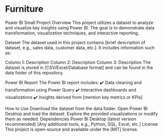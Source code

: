 # Furniture
Power BI Small Project
Overview
This project utilizes a dataset to analyze and visualize key insights using Power BI. The goal is to demonstrate data transformation, visualization techniques, and interactive reporting.

Dataset
The dataset used in this project contains [brief description of dataset, e.g., sales data, customer data, etc.]. It includes information such as:

Column 1: Description
Column 2: Description
Column 3: Description
The dataset is stored in [CSV/Excel/Database format] and can be found in the data folder of this repository.

Power BI Report
The Power BI report includes:
✔️ Data cleaning and transformation using Power Query
✔️ Interactive dashboards and visualizations
✔️ Insights derived from [mention key metrics or KPIs]

How to Use
Download the dataset from the data folder.
Open Power BI Desktop and load the dataset.
Explore the provided visualizations or modify them as needed.
Dependencies
Power BI Desktop (latest version recommended)
[Any additional tools, e.g., Python, SQL, Excel, etc.]
License
This project is open-source and available under the [MIT] license.




